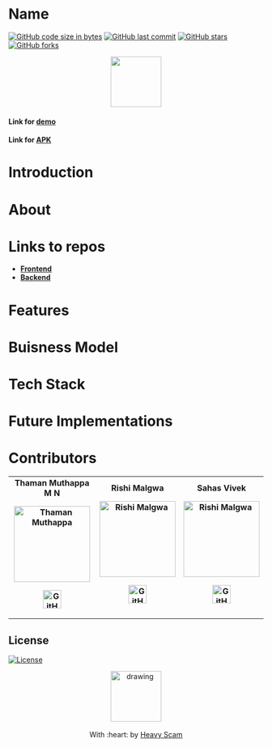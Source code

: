 # Name
[![GitHub code size in bytes](https://img.shields.io/github/languages/code-size/HeavyScam/FurnitAR?logo=github&style=social)](https://github.com/HeavyScam/) [![GitHub last commit](https://img.shields.io/github/last-commit/HeavyScam/FurnitAR?style=social&logo=git)](https://github.com/HeavyScam/) [![GitHub stars](https://img.shields.io/github/stars/HeavyScam/FurnitAR?style=social)](https://github.com/HeavyScam/FurnitAR/stargazers) [![GitHub forks](https://img.shields.io/github/forks/HeavyScam/FurnitAR?style=social&logo=git)](https://github.com/HeavyScam/FurnitAR/network)

<p align="center">
  <img src="https://user-images.githubusercontent.com/76126020/142780564-c95ef1f2-f608-4305-a1fb-be8a6dab3bf8.png" height="100px"></img>
</p>

#### Link for [demo](http://fe247aa353e6443e86b12b9a01c0bd4a.patr.cloud/) 
#### Link for [APK](https://github.com/HeavyScam/FurnitAR-Unity/tree/main/Build)


# Introduction

# About 

# Links to repos
- [**Frontend**](https://github.com/HeavyScam/furnitar-front)
- [**Backend**](https://github.com/HeavyScam/furnitar-back)

# Features


# Buisness Model


# Tech Stack


# Future Implementations

# Contributors
<table>
	<tr align="center" style="font-weight:bold">
    <td>
		Thaman Muthappa M N
		<p align="center">
			<img src = "https://github.com/Thamanmuthappa.png" width="150" height="150" alt="Thaman Muthappa">
		</p>
			<p align="center">
				<a href = "https://github.com/Thamanmuthappa">
					<img src = "http://www.iconninja.com/files/241/825/211/round-collaboration-social-github-code-circle-network-icon.svg" width="36" height = "36" alt="GitHub"/>
				</a>
			</p>
		</td>	
    <td>
		Rishi Malgwa
		<p align="center">
			<img src = "https://github.com/rishimalgwa.png" width="150" height="150" alt="Rishi Malgwa">
		</p>
			<p align="center">
				<a href = "https://github.com/rishimalgwa">
					<img src = "http://www.iconninja.com/files/241/825/211/round-collaboration-social-github-code-circle-network-icon.svg" width="36" height = "36" alt="GitHub"/>
				</a>
			</p>
		</td>	
    <td>
		Sahas Vivek
		<p align="center">
			<img src = "https://github.com/sahas-01.png" width="150" height="150" alt="Rishi Malgwa">
		</p>
			<p align="center">
				<a href = "https://github.com/sahas-01">
					<img src = "http://www.iconninja.com/files/241/825/211/round-collaboration-social-github-code-circle-network-icon.svg" width="36" height = "36" alt="GitHub"/>
				</a>
			</p>
		</td>	
	</tr>
</table>

## License

[![License](http://img.shields.io/:license-mit-blue.svg?style=flat-square)](http://badges.mit-license.org)
<p align="center">
	<img src="https://user-images.githubusercontent.com/76126020/142781761-5d5a5393-91d5-438f-adc4-87affbdfc5ed.png" alt="drawing" width="100"/>
	<br><br>
	With :heart: by <a href="http://github.com/HeavyScam" target="_blank">Heavy Scam</a>
</p>
